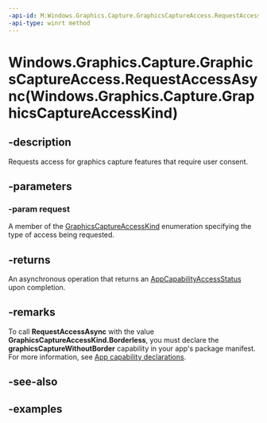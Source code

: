 ```yaml
---
-api-id: M:Windows.Graphics.Capture.GraphicsCaptureAccess.RequestAccessAsync(Windows.Graphics.Capture.GraphicsCaptureAccessKind)
-api-type: winrt method
---
```


# Windows.Graphics.Capture.GraphicsCaptureAccess.RequestAccessAsync(Windows.Graphics.Capture.GraphicsCaptureAccessKind)

<!--
public static Windows.Foundation.IAsyncOperation<Windows.Security.Authorization.AppCapabilityAccess.AppCapabilityAccessStatus> RequestAccessAsync (Windows.Graphics.Capture.GraphicsCaptureAccessKind request);
-->


## -description

Requests access for graphics capture features that require user consent.

## -parameters

### -param request

A member of the [GraphicsCaptureAccessKind](graphicscaptureaccesskind.md) enumeration specifying the type of access being requested.

## -returns

An asynchronous operation that returns an [AppCapabilityAccessStatus](/uwp/api/windows.security.authorization.appcapabilityaccess.appcapabilityaccessstatus) upon completion.

## -remarks

To call **RequestAccessAsync** with the value **GraphicsCaptureAccessKind.Borderless**, you must declare the **graphicsCaptureWithoutBorder** capability in your app's package manifest. For more information, see [App capability declarations](/windows/uwp/packaging/app-capability-declarations).

## -see-also

## -examples


